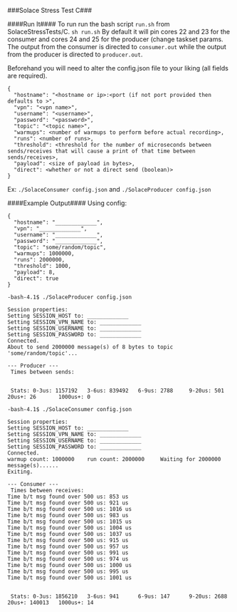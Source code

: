 ###Solace Stress Test C###

####Run It####
To run run the bash script `run.sh` from SolaceStressTests/C. `sh run.sh`
By default it will pin cores 22 and 23 for the consumer and cores 24 and 25 for the producer (change taskset params. The output from the consumer is directed to `consumer.out` while the output from the producer is directed to `producer.out`.

Beforehand you will need to alter the config.json file to your liking (all fields are required).
```
{
  "hostname": "<hostname or ip>:<port (if not port provided then defaults to >",
  "vpn": "<vpn name>",
  "username": "<username>",
  "password": "<password>",
  "topic": "<topic name>",
  "warmups": <number of warmups to perform before actual recording>,
  "runs": <number of runs>,
  "threshold": <threshold for the number of microseconds between sends/receives that will cause a print of that time between sends/receives>,
  "payload": <size of payload in bytes>,
  "direct": <whether or not a direct send (boolean)>
}
```

Ex: `./SolaceConsumer config.json` and `./SolaceProducer config.json`


####Example Output####
Using config:
```
{
  "hostname": "_____________",
  "vpn": "_____________",
  "username": "_____________",
  "password": "_____________",
  "topic": "some/random/topic",
  "warmups": 1000000,
  "runs": 2000000,
  "threshold": 1000,
  "payload": 8,
  "direct": true
}
```

```
-bash-4.1$ ./SolaceProducer config.json

Session properties:
Setting SESSION_HOST to: _____________
Setting SESSION_VPN_NAME to: _____________
Setting SESSION_USERNAME to: _____________
Setting SESSION_PASSWORD to: _____________
Connected.
About to send 2000000 message(s) of 8 bytes to topic 'some/random/topic'...

--- Producer ---
 Times between sends:


 Stats: 0-3us: 1157192   3-6us: 839492   6-9us: 2788     9-20us: 501     20us+: 26       1000us+: 0
```

```
-bash-4.1$ ./SolaceConsumer config.json

Session properties:
Setting SESSION_HOST to: _____________
Setting SESSION_VPN_NAME to: _____________
Setting SESSION_USERNAME to: _____________
Setting SESSION_PASSWORD to: _____________
Connected.
warmup count: 1000000    run count: 2000000     Waiting for 2000000 message(s)......
Exiting.

--- Consumer ---
 Times between receives:
Time b/t msg found over 500 us: 853 us
Time b/t msg found over 500 us: 921 us
Time b/t msg found over 500 us: 1016 us
Time b/t msg found over 500 us: 983 us
Time b/t msg found over 500 us: 1015 us
Time b/t msg found over 500 us: 1004 us
Time b/t msg found over 500 us: 1037 us
Time b/t msg found over 500 us: 915 us
Time b/t msg found over 500 us: 957 us
Time b/t msg found over 500 us: 991 us
Time b/t msg found over 500 us: 974 us
Time b/t msg found over 500 us: 1000 us
Time b/t msg found over 500 us: 995 us
Time b/t msg found over 500 us: 1001 us


 Stats: 0-3us: 1856210   3-6us: 941      6-9us: 147      9-20us: 2688    20us+: 140013   1000us+: 14
```
